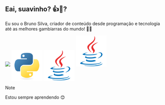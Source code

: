 ## Eai, suavinho? 👍🍷?
Eu sou o Bruno Silva, criador de conteúdo desde programação e tecnologia até as melhores gambiarras do mundo! 👀🗿
<br>

<img src="https://i.ibb.co/HDYrQ6x/Whats-App-Image-2024-10-23-at-21-25-13.jpg" width="100">
<img align="center" width="100" src="https://raw.githubusercontent.com/devicons/devicon/master/icons/python/python-original.svg">
<img align="center" width="100" src="https://raw.githubusercontent.com/devicons/devicon/ca28c779441053191ff11710fe24a9e6c23690d6/icons/java/java-original.svg">
<img width="100" src="https://raw.githubusercontent.com/devicons/devicon/ca28c779441053191ff11710fe24a9e6c23690d6/icons/java/java-original.svg">

<br>

> [!note]
> Estou sempre aprendendo 😊

